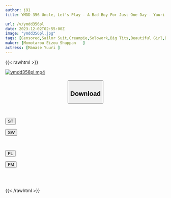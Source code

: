 ```yaml
---
author: j91
title: YMDD-356 Uncle, Let's Play - A Bad Boy For Just One Day - Yuuri Aise

url: /v/ymdd356pl
date: 2023-12-02T02:55:00Z
image: "ymdd356pl.jpg"
tags: [Censored,Sailor Suit,Creampie,Solowork,Big Tits,Beautiful Girl,Bloomers	 ]
maker: [Momotarou Eizou Shuppan   ]
actress: [Manase Yuuri ]
---
```



{{< rawhtml >}}

<div class="video" data-videoid="koRxYo8xy6uO1dG">
    <a href="javascript:;">
        <img src="/v/ymdd356pl/ymdd356pl.jpg" width="WIDTH" height="HEIGHT" alt="ymdd356pl.mp4" loading="lazy">
    </a>
</div>

<script type="text/javascript" src="https://j91.asia/asset/on-demand-st.js"></script>

<br>
  <link rel="stylesheet" href="https://j91.asia/asset/bs5.css">
  
  <center>
  <button class="btn btn-primary" type="button" data-bs-toggle="collapse" data-bs-target=".multi-collapse" aria-expanded="false" aria-controls="multiCollapseExample1 multiCollapseExample2"><h2>Download</h2></button></center>
</p>
<div class="row">
  <div class="col">
    <div class="collapse multi-collapse" id="multiCollapseExample1">
      <div class="card card-body">
	      	      <br>
<div class="buttons">  
<p><a href="https://streamtape.to/v/koRxYo8xy6uO1dG" target="_blank"><button class="btn-hover color-3"><i class="fa fa-download"></i> ST</button></a></p>
<p><a href="https://flaswish.com/3pga5j9xadjp" target="_blank"><button class="btn-hover color-2"><i class="fa fa-download"></i> SW</button></a></p></div>
    </div>
  </div>
</div>
  <div class="col">
    <div class="collapse multi-collapse" id="multiCollapseExample2">
      <div class="card card-body">
	      <br>
<div class="buttons">
<p><a href="javascript:;" target="_blank"><button class="btn-hover color-9"><i class="fa fa-download"></i> FL</button></a></p>
<p><a href="javascript:;" target="_blank"><button class="btn-hover color-8"><i class="fa fa-download"></i> FM</button></a></p></div>
<br><br>
      </div>
    </div>
  </div>
</div>

{{< /rawhtml >}}